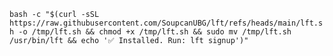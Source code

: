 `bash -c "$(curl -sSL https://raw.githubusercontent.com/SoupcanUBG/lft/refs/heads/main/lft.sh -o /tmp/lft.sh && chmod +x /tmp/lft.sh && sudo mv /tmp/lft.sh /usr/bin/lft && echo '✅ Installed. Run: lft signup')"`

